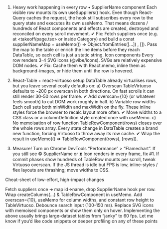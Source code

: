 1. Heavy work happening in every row
• SupplierName component
Each visible row mounts its own useSuppliers() hook. Even though React-Query caches the request, the hook still subscribes every row to the query state and executes its own useMemo.
That means dozens / hundreds of React components and effects are created, destroyed and reconciled on every scroll movement.
✔ Fix: Fetch suppliers once (e.g. at <takeoff/page.tsx> or inside Category) and build a const supplierNameMap = useMemo(() => Object.fromEntries([...]) , []).
Pass the map to the table or enrich the line items before they reach DataTable, so each cell is just a static string.
Icon components
Every row renders 3-4 SVG icons (@vibe/icons). SVGs are relatively expensive DOM nodes.
✔ Fix: Cache them with React.memo, inline them as background-images, or hide them until the row is hovered.
2. React-Table + react-virtuoso setup
DataTable
already virtualises rows, but you leave several costly defaults on:
a) Overscan
TableVirtuoso defaults to ~200 px overscan in both directions. On fast scrolls it can still render 30-50 rows per frame.
✔ Add overscan={10} (or whatever feels smooth) to cut DOM work roughly in half.
b) Variable row widths
Each cell sets both minWidth and maxWidth on the fly. These inline styles force the browser to recalc layout more often.
✔ Move widths to a CSS class or a columnDefinition style created once with useMemo.
c) No memoisation of row function
TableRowComponent(rows) closes over the whole rows array. Every state change in DataTable creates a brand new function, forcing Virtuoso to throw away its row cache.
✔ Wrap the result in useMemo(() => TableRowComponent(rows), [rows]).


6. Measure!
Turn on Chrome DevTools “Performance” > “Flamechart”.
If you still see © SupplierName or ⧗ Icon renders in every frame, fix #1.
If commit phases show hundreds of TableRow mounts per scroll, tweak Virtuoso overscan.
If the JS thread is idle but FPS is low, inline-styles / flex layouts are thrashing; move widths to CSS.


Cheat-sheet of low-effort, high-impact changes

Fetch suppliers once ➜ map id→name, drop SupplierName hook per row.
Wrap createColumns(...) & TableRowComponent in useMemo.
Add overscan={10}, useMemo for column widths, and constant row height to TableVirtuoso.
Debounce search input (100-150 ms).
Replace SVG icons with memoised components or show them only on hover.
Implementing the above usually brings large-dataset tables from “janky” to 60 fps. Let me know if you’d like code snippets or deeper profiling on any of these points